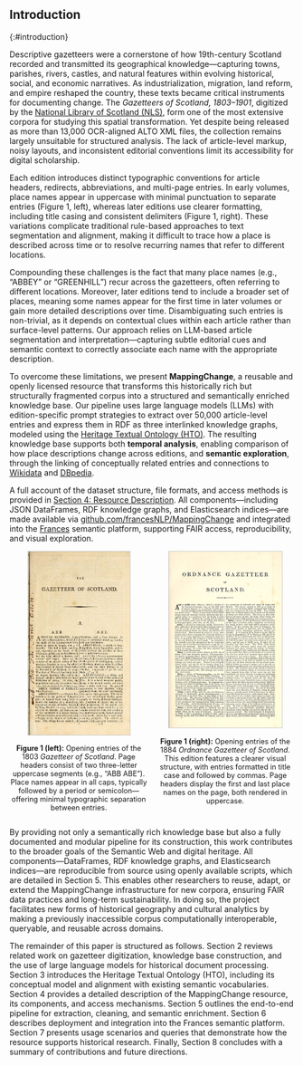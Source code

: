 ## Introduction
{:#introduction}

Descriptive gazetteers were a cornerstone of how 19th-century Scotland recorded and transmitted its geographical knowledge—capturing towns, parishes, rivers, castles, and natural features within evolving historical, social, and economic narratives. As industrialization, migration, land reform, and empire reshaped the country, these texts became critical instruments for documenting change. The *Gazetteers of Scotland, 1803–1901*, digitized by the [National Library of Scotland (NLS)](https://data.nls.uk/data/digitised-collections), form one of the most extensive corpora for studying this spatial transformation. Yet despite being released as more than 13,000 OCR-aligned ALTO XML files, the collection remains largely unsuitable for structured analysis. The lack of article-level markup, noisy layouts, and inconsistent editorial conventions limit its accessibility for digital scholarship.

Each edition introduces distinct typographic conventions for article headers, redirects, abbreviations, and multi-page entries. In early volumes, place names appear in uppercase with minimal punctuation to separate entries (Figure 1, left), whereas later editions use clearer formatting, including title casing and consistent delimiters (Figure 1, right). These variations complicate traditional rule-based approaches to text segmentation and alignment, making it difficult to trace how a place is described across time or to resolve recurring names that refer to different locations.

Compounding these challenges is the fact that many place names (e.g., “ABBEY” or “GREENHILL”) recur across the gazetteers, often referring to different locations. Moreover, later editions tend to include a broader set of places, meaning some names appear for the first time in later volumes or gain more detailed descriptions over time. Disambiguating such entries is non-trivial, as it depends on contextual clues within each article rather than surface-level patterns. Our approach relies on LLM-based article segmentation and interpretation—capturing subtle editorial cues and semantic context to correctly associate each name with the appropriate description.


To overcome these limitations, we present **MappingChange**, a reusable and openly licensed resource that transforms this historically rich but structurally fragmented corpus into a structured and semantically enriched knowledge base. Our pipeline uses large language models (LLMs) with edition-specific prompt strategies to extract over 50,000 article-level entries and express them in RDF as three interlinked knowledge graphs, modeled using the [Heritage Textual Ontology (HTO)](https://w3id.org/hto). The resulting knowledge base supports both **temporal analysis**, enabling comparison of how place descriptions change across editions, and **semantic exploration**, through the linking of conceptually related entries and connections to [Wikidata](https://www.wikidata.org) and [DBpedia](https://www.dbpedia.org).

A full account of the dataset structure, file formats, and access methods is provided in [Section 4: Resource Description](#resourcedescription). All components—including JSON DataFrames, RDF knowledge graphs, and Elasticsearch indices—are made available via [github.com/francesNLP/MappingChange](https://github.com/francesNLP/MappingChange) and integrated into the [Frances](http://www.frances-ai.com) semantic platform, supporting FAIR access, reproducibility, and visual exploration.

<div style="display: flex; justify-content: space-between; align-items: flex-start; gap: 1em;">
  <div style="flex: 1; text-align: center;">
    <img src="images/1803-gazetteer-page.jpg" alt="First page of the 1803 Gazetteer of Scotland" style="max-width: 180px; height: auto; border: 1px solid #ccc;">
    <p style="font-size: 0.9em;">
      <strong>Figure 1 (left):</strong> Opening entries of the 1803 <em>Gazetteer of Scotland</em>. Page headers consist of two three-letter uppercase segments (e.g., “ABB ABE”). Place names appear in all caps, typically followed by a period or semicolon—offering minimal typographic separation between entries.
    </p>
  </div>
  <div style="flex: 1; text-align: center;">
    <img src="images/1884-gazetteer-page.jpg" alt="First page of the 1884 Ordnance Gazetteer of Scotland" style="max-width: 200px; height: auto; border: 1px solid #ccc;">
    <p style="font-size: 0.9em;">
        <strong>Figure 1 (right):</strong> Opening entries of the 1884 <em>Ordnance Gazetteer of Scotland</em>. This edition features a clearer visual structure, with entries formatted in title case and followed by commas. Page headers display the first and last place names on the page, both rendered in uppercase.
    </p>
  </div>
</div>

By providing not only a semantically rich knowledge base but also a fully documented and modular pipeline for its construction, this work contributes to the broader goals of the Semantic Web and digital heritage. All components—DataFrames, RDF knowledge graphs, and Elasticsearch indices—are reproducible from source using openly available scripts, which are detailed in Section 5. This enables other researchers to reuse, adapt, or extend the MappingChange infrastructure for new corpora, ensuring FAIR data practices and long-term sustainability. In doing so, the project facilitates new forms of historical geography and cultural analytics by making a previously inaccessible corpus computationally interoperable, queryable, and reusable across domains.

The remainder of this paper is structured as follows. Section 2 reviews related work on gazetteer digitization, knowledge base construction, and the use of large language models for historical document processing. Section 3 introduces the Heritage Textual Ontology (HTO), including its conceptual model and alignment with existing semantic vocabularies. Section 4 provides a detailed description of the MappingChange resource, its components, and access mechanisms. Section 5 outlines the end-to-end pipeline for extraction, cleaning, and semantic enrichment. Section 6 describes deployment and integration into the Frances semantic platform. Section 7 presents usage scenarios and queries that demonstrate how the resource supports historical research. Finally, Section 8 concludes with a summary of contributions and future directions.

